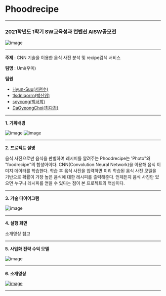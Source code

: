 # Phoodrecipe

----------
### 2021학년도 1학기 SW교육성과 컨벤션 AISW공모전
![image](https://user-images.githubusercontent.com/62391546/119246368-f9d9a180-bbbb-11eb-9709-e5512fabaf59.png)

----------
**주제** : CNN 기술을 이용한 음식 사진 분석 및 recipe검색 서비스 

**팀명** : Umi(우미)

**팀원**
- [Hyun-Suu(서현수)](https://github.com/Hyun-Suu)
- [tlsdnlqorrn(박신위)](https://github.com/tlsdnlqorrn)
- [soycong(백서희)](https://github.com/soycong)
- [DaGyeongChoi(최다경)](https://github.com/DaGyeongChoi)

----------
**1. 기획배경**

![image](https://user-images.githubusercontent.com/62391546/119246442-90a65e00-bbbc-11eb-89a6-d36feb09d81a.png)
![image](https://user-images.githubusercontent.com/62391546/119246937-b170b280-bbc0-11eb-8a33-e13ab7f163ac.png)

----------
**2. 프로젝트 설명**

음식 사진으로만 음식을 판별하여 레시피를 알려주는 Phoodrecipe는 'Photo"와 "foodrecipe"의 합성어이다.
CNN(Convolution Neural Network)을 이용해 음식 이미지 데이터를 학습한다. 학습 후 음식 사진을 입력하면 미리 학습된 음식 사진 모델을 기반으로 확률이 가장 높은 음식에 대한 레시피를 출력해준다. 언제든지 음식 사진만 있으면 누구나 레시피를 얻을 수 있다는 점이 본 프로젝트의 핵심이다. 

----------
**3. 기술 다이어그램**

![image](https://user-images.githubusercontent.com/62391546/119246734-f0056d80-bbbe-11eb-91aa-6cbbb6ba0197.png)

----------
**4. 실행 화면**

소개영상 참고

----------
**5. 사업화 전략 수익 모델**

![image](https://user-images.githubusercontent.com/62391546/119246812-9f424480-bbbf-11eb-908d-ef76b16baa4c.png)

----------
**6. 소개영상**

[![image](https://user-images.githubusercontent.com/62391546/119246876-095ae980-bbc0-11eb-88d0-c3e37d1099b3.png)](https://youtu.be/y05WFybVUkk)

----------

